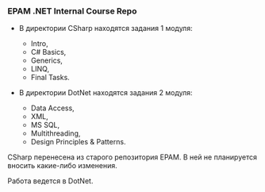 ### EPAM .NET Internal Course Repo

- В директории CSharp находятся задания 1 модуля:
  - Intro,
  - C# Basics,
  - Generics,
  - LINQ,
  - Final Tasks.

- В директории DotNet находятся задания 2 модуля:
  - Data Access,
  - XML,
  - MS SQL,
  - Multithreading,
  - Design Principles & Patterns.


CSharp перенесена из старого репозитория EPAM. В ней не планируется вносить какие-либо изменения.

Работа ведется в DotNet.
